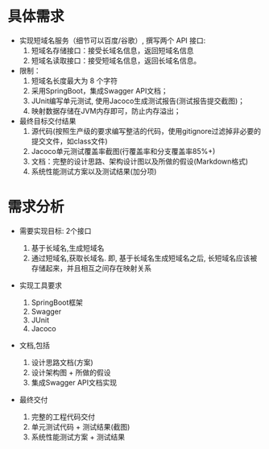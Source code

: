 # 具体需求
- 实现短域名服务（细节可以百度/谷歌）, 撰写两个 API 接口:
    1. 短域名存储接口：接受长域名信息，返回短域名信息
    2. 短域名读取接口：接受短域名信息，返回长域名信息。
- 限制：
    1. 短域名长度最大为 8 个字符
    2. 采用SpringBoot，集成Swagger API文档；
    3. JUnit编写单元测试, 使用Jacoco生成测试报告(测试报告提交截图)；
    4. 映射数据存储在JVM内存即可，防止内存溢出；
- 最终目标交付结果
    1. 源代码(按照生产级的要求编写整洁的代码，使用gitignore过滤掉非必要的提交文件，如class文件)
    2. Jacoco单元测试覆盖率截图(行覆盖率和分支覆盖率85%+)
    3. 文档：完整的设计思路、架构设计图以及所做的假设(Markdown格式)
    4. 系统性能测试方案以及测试结果(加分项)


# 需求分析

- 需要实现目标: 2个接口
    1. 基于长域名,生成短域名
    2. 通过短域名,获取长域名. 即, 基于长域名生成短域名之后, 长短域名应该被存储起来，并且相互之间存在映射关系
    
- 实现工具要求
    1. SpringBoot框架
    2. Swagger
    3. JUnit
    4. Jacoco

- 文档,包括
    1. 设计思路文档(方案)
    2. 设计架构图 + 所做的假设
    3. 集成Swagger API文档实现

- 最终交付
    1. 完整的工程代码交付
    2. 单元测试代码 + 测试结果(截图)
    4. 系统性能测试方案 + 测试结果

  


